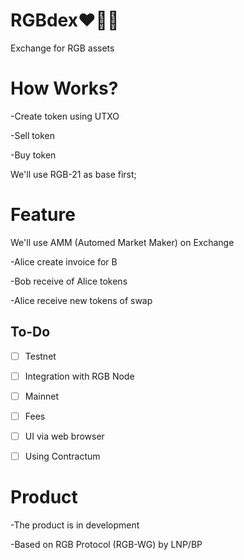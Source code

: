 # RGBdex❤️💚💙

Exchange for RGB assets

# How Works?

-Create token using UTXO

-Sell token

-Buy token

We'll use RGB-21 as base first;

# Feature

We'll use AMM (Automed Market Maker) on Exchange

-Alice create invoice for B

-Bob receive of Alice tokens 

-Alice receive new tokens of swap

## To-Do
- [ ] Testnet
- [ ] Integration with RGB Node
- [ ] Mainnet
- [ ] Fees
- [ ] UI via web browser
- [ ] Using Contractum


# Product

-The product is in development

-Based on RGB Protocol (RGB-WG) by LNP/BP
